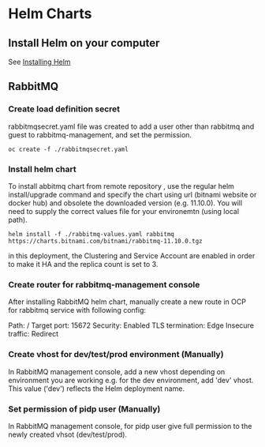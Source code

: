 # Helm Charts

## Install Helm on your computer

See [Installing Helm](https://helm.sh/docs/intro/install/)


## RabbitMQ

### Create load definition secret 

rabbitmqsecret.yaml file was created to add a user other than rabbitmq and guest to rabbitmq-management, and set the permission.

`oc create -f ./rabbitmqsecret.yaml`


### Install helm chart


To install abbitmq chart from remote repository , use the regular helm install/upgrade command and specify the chart using url (bitnami website or docker hub) and obsolete the downloaded version (e.g. 11.10.0). You will need to supply the correct values file for your environemtn (using local path).

`helm install -f ./rabbitmq-values.yaml rabbitmq https://charts.bitnami.com/bitnami/rabbitmq-11.10.0.tgz`

in this deployment, the Clustering and Service Account are enabled in order to make it HA and the replica count is set to 3.

### Create router for rabbitmq-management console

After installing RabbitMQ helm chart, manually create a new route in OCP for rabbitmq service with following config:

Path: /
Target port: 15672
Security: Enabled
TLS termination: Edge
Insecure traffic: Redirect

### Create vhost for dev/test/prod environment (Manually)
In RabbitMQ management console, add a new vhost depending on environment you are working 
e.g. for the dev environment, add 'dev' vhost.  This value ('dev') reflects the Helm deployment name.

### Set permission of pidp user (Manually)
In RabbitMQ management console, for pidp user give full permission to the newly created vhsot (dev/test/prod).

